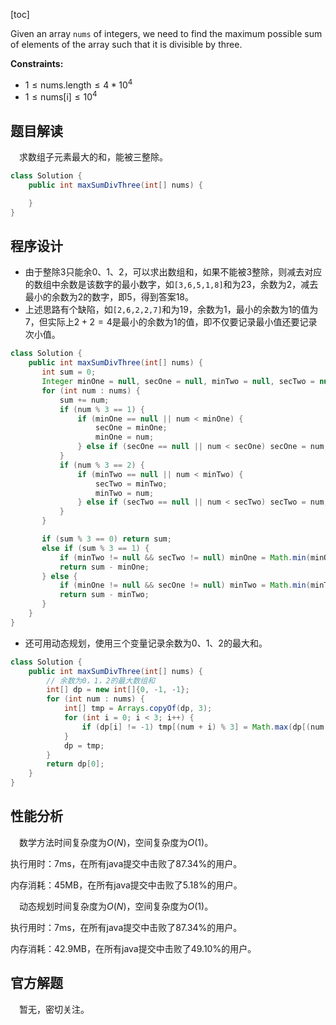 [toc]

Given an array `nums` of integers, we need to find the maximum possible sum of elements of the array such that it is divisible by three.



**Constraints:**

- $1 \le \text{nums.length} \le 4 * 10^4$
- $1 \le \text{nums[i]} \le 10^4$



## 题目解读

&emsp;求数组子元素最大的和，能被三整除。

```java
class Solution {
    public int maxSumDivThree(int[] nums) {

    }
}
```

## 程序设计

* 由于整除$3$只能余$0$、$1$、$2$，可以求出数组和，如果不能被$3$整除，则减去对应的数组中余数是该数字的最小数字，如`[3,6,5,1,8]`和为$23$，余数为$2$，减去最小的余数为$2$的数字，即$5$，得到答案$18$。
* 上述思路有个缺陷，如`[2,6,2,2,7]`和为$19$，余数为$1$，最小的余数为$1$的值为$7$，但实际上$2 + 2 = 4$是最小的余数为$1$的值，即不仅要记录最小值还要记录次小值。

```java
class Solution {
    public int maxSumDivThree(int[] nums) {
       int sum = 0;
       Integer minOne = null, secOne = null, minTwo = null, secTwo = null;
       for (int num : nums) {
           sum += num;
           if (num % 3 == 1) {
               if (minOne == null || num < minOne) {
                   secOne = minOne;
                   minOne = num;
               } else if (secOne == null || num < secOne) secOne = num;
           }
           if (num % 3 == 2) {
               if (minTwo == null || num < minTwo) {
                   secTwo = minTwo;
                   minTwo = num;
               } else if (secTwo == null || num < secTwo) secTwo = num;
           }
       }

       if (sum % 3 == 0) return sum;
       else if (sum % 3 == 1) {
           if (minTwo != null && secTwo != null) minOne = Math.min(minOne, minTwo + secTwo);
           return sum - minOne;
       } else {
           if (minOne != null && secOne != null) minTwo = Math.min(minTwo, minOne + secOne);
           return sum - minTwo;
       }
    }
}
```

* 还可用动态规划，使用三个变量记录余数为$0$、$1$、$2$的最大和。

```java
class Solution {
    public int maxSumDivThree(int[] nums) {
        // 余数为0，1，2的最大数组和
        int[] dp = new int[]{0, -1, -1};
        for (int num : nums) {
            int[] tmp = Arrays.copyOf(dp, 3);
            for (int i = 0; i < 3; i++) {
                if (dp[i] != -1) tmp[(num + i) % 3] = Math.max(dp[(num + i) % 3], dp[i] + num);
            }
            dp = tmp;
        }
        return dp[0];
    }
}
```

## 性能分析

&emsp;数学方法时间复杂度为$O(N)$，空间复杂度为$O(1)$。

执行用时：7ms，在所有java提交中击败了87.34%的用户。

内存消耗：45MB，在所有java提交中击败了5.18%的用户。

&emsp;动态规划时间复杂度为$O(N)$，空间复杂度为$O(1)$。

执行用时：7ms，在所有java提交中击败了87.34%的用户。

内存消耗：42.9MB，在所有java提交中击败了49.10%的用户。

## 官方解题

&emsp;暂无，密切关注。